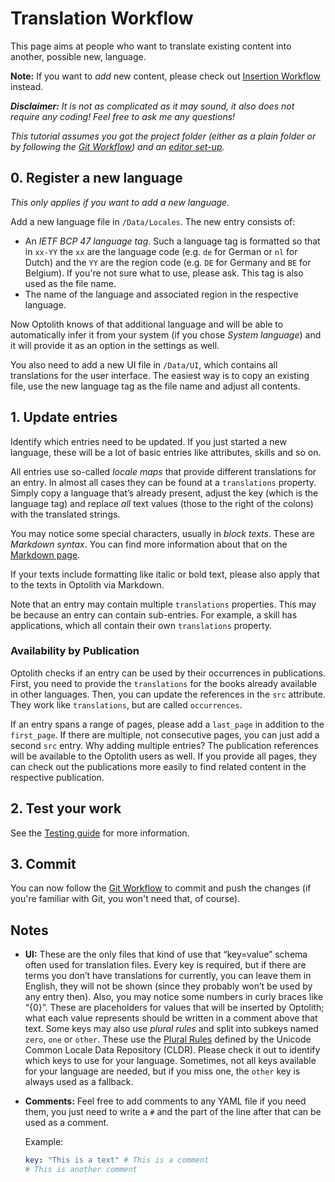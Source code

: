 # Translation Workflow

This page aims at people who want to translate existing content into another, possible new, language.

**Note:** If you want to *add* new content, please check out [Insertion Workflow](./Insertion-Workflow.md) instead.

***Disclaimer:** It is not as complicated as it may sound, it also does not require any coding! Feel free to ask me any questions!*

*This tutorial assumes you got the project folder (either as a plain folder or by following the [Git Workflow](./Git-Workflow)) and an [editor set-up](./Setting-Up-an-Editor).*

## 0. Register a new language

*This only applies if you want to add a new language.*

Add a new language file in `/Data/Locales`. The new entry consists of:

- An *IETF BCP 47 language tag*. Such a language tag is formatted so that in `xx-YY` the `xx` are the language code (e.g. `de` for German or `nl` for Dutch) and the `YY` are the region code (e.g. `DE` for Germany and `BE` for Belgium). If you're not sure what to use, please ask. This tag is also used as the file name.
- The name of the language and associated region in the respective language.

Now Optolith knows of that additional language and will be able to automatically infer it from your system (if you chose *System language*) and it will provide it as an option in the settings as well.

You also need to add a new UI file in `/Data/UI`, which contains all translations for the user interface. The easiest way is to copy an existing file, use the new language tag as the file name and adjust all contents.

## 1. Update entries

Identify which entries need to be updated. If you just started a new language, these will be a lot of basic entries like attributes, skills and so on.

All entries use so-called *locale maps* that provide different translations for an entry. In almost all cases they can be found at a `translations` property. Simply copy a language that’s already present, adjust the key (which is the language tag) and replace *all* text values (those to the right of the colons) with the translated strings.

You may notice some special characters, usually in *block texts*. These are *Markdown syntax*. You can find more information about that on the [Markdown page](./Markdown).

If your texts include formatting like italic or bold text, please also apply that to the texts in Optolith via Markdown.

Note that an entry may contain multiple `translations` properties. This may be because an entry can contain sub-entries. For example, a skill has applications, which all contain their own `translations` property.

### Availability by Publication

Optolith checks if an entry can be used by their occurrences in publications. First, you need to provide the `translations` for the books already available in other languages. Then, you can update the references in the `src` attribute. They work like `translations`, but are called `occurrences`.

If an entry spans a range of pages, please add a `last_page` in addition to the `first_page`. If there are multiple, not consecutive pages, you can just add a second `src` entry. Why adding multiple entries? The publication references will be available to the Optolith users as well. If you provide all pages, they can check out the publications more easily to find related content in the respective publication.

## 2. Test your work

See the [Testing guide](./testing) for more information.

## 3. Commit

You can now follow the [Git Workflow](./Git-Workflow) to commit and push the changes (if you're familiar with Git, you won't need that, of course).

## Notes

- **UI:** These are the only files that kind of use that “key=value” schema often used for translation files. Every key is required, but if there are terms you don’t have translations for currently, you can leave them in English, they will not be shown (since they probably won’t be used by any entry then). Also, you may notice some numbers in curly braces like “{0}”. These are placeholders for values that will be inserted by Optolith; what each value represents should be written in a comment above that text. Some keys may also use *plural rules* and split into subkeys named `zero`, `one` or `other`. These use the [Plural Rules](https://cldr.unicode.org/index/cldr-spec/plural-rules) defined by the Unicode Common Locale Data Repository (CLDR). Please check it out to identify which keys to use for your language. Sometimes, not all keys available for your language are needed, but if you miss one, the `other` key is always used as a fallback.
- **Comments:** Feel free to add comments to any YAML file if you need them, you just need to write a `#` and the part of the line after that can be used as a comment.

  Example:

  ```yaml
  key: "This is a text" # This is a comment
  # This is another comment
  ```

